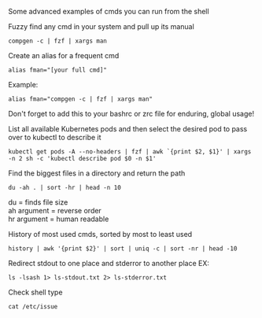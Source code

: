 Some advanced examples of cmds you can run from the shell

Fuzzy find any cmd in your system and pull up its manual
```
compgen -c | fzf | xargs man
```

Create an alias for a frequent cmd
```
alias fman="[your full cmd]"
```
Example:
```
alias fman="compgen -c | fzf | xargs man"
```
Don't forget to add this to your bashrc or zrc file for enduring, global usage!

List all available Kubernetes pods and then select the desired pod to pass over to kubectl to describe it
```
kubectl get pods -A --no-headers | fzf | awk `{print $2, $1}' | xargs -n 2 sh -c 'kubectl describe pod $0 -n $1'
```

Find the biggest files in a directory and return the path
```
du -ah . | sort -hr | head -n 10
```
du = finds file size <br />
ah argument = reverse order <br />
hr argument = human readable <br />

History of most used cmds, sorted by most to least used
```
history | awk '{print $2}' | sort | uniq -c | sort -nr | head -10
```

Redirect stdout to one place and stderror to another place
EX:
```
ls -lsash 1> ls-stdout.txt 2> ls-stderror.txt
```

Check shell type
```
cat /etc/issue
```
